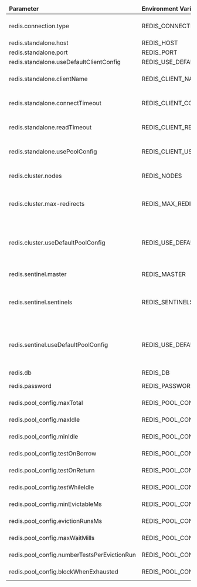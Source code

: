 <table>
    <thead>
        <tr>
            <td style="width: 25%"><b>Parameter</b></td><td style="width: 30%"><b>Environment Variable</b></td><td style="width: 15%"><b>Default Value</b></td><td style="width: 30%"><b>Description</b></td>
        </tr>
    </thead>
    <tbody>
        <tr>
            <td>redis.connection.type</td>
            <td>REDIS_CONNECTION_TYPE</td>
            <td>standalone</td>
            <td>Redis connection type - <b>standalone</b> or <b>cluster</b> or <b>sentinel</b></td>
        </tr>
        <tr>
            <td>redis.standalone.host</td>
            <td>REDIS_HOST</td>
            <td>localhost</td>
            <td>Redis connection host</td>
        </tr>
        <tr>
            <td>redis.standalone.port</td>
            <td>REDIS_PORT</td>
            <td>6379</td>
            <td>Redis connection port</td>
        </tr>
        <tr>
            <td>redis.standalone.useDefaultClientConfig</td>
            <td>REDIS_USE_DEFAULT_CLIENT_CONFIG</td>
            <td>true</td>
            <td>Redis connection port</td>
        </tr>
        <tr>
            <td>redis.standalone.clientName</td>
            <td>REDIS_CLIENT_NAME</td>
            <td>standalone</td>
            <td>This value may be used only if you used not default ClientConfig</td>
        </tr>
        <tr>
            <td>redis.standalone.connectTimeout</td>
            <td>REDIS_CLIENT_CONNECT_TIMEOUT</td>
            <td>30000</td>
            <td>This value may be used only if you used not default ClientConfig</td>
        </tr>
        <tr>
            <td>redis.standalone.readTimeout</td>
            <td>REDIS_CLIENT_READ_TIMEOUT</td>
            <td>60000</td>
            <td>This value may be used only if you used not default ClientConfig</td>
        </tr>
        <tr>
            <td>redis.standalone.usePoolConfig</td>
            <td>REDIS_CLIENT_USE_POOL_CONFIG</td>
            <td>false</td>
            <td>This value may be used only if you used not default ClientConfig</td>
        </tr>
        <tr>
            <td>redis.cluster.nodes</td>
            <td>REDIS_NODES</td>
            <td></td>
            <td>Comma-separated list of "host:port" pairs to bootstrap from</td>
        </tr>
        <tr>
            <td>redis.cluster.max-redirects</td>
            <td>REDIS_MAX_REDIRECTS</td>
            <td>12</td>
            <td>Maximum number of redirects to follow when executing commands across the cluster</td>
        </tr>
        <tr>
            <td>redis.cluster.useDefaultPoolConfig</td>
            <td>REDIS_USE_DEFAULT_POOL_CONFIG</td>
            <td>true</td>
            <td>Use default redis pool configuration. If set to "true", the REDIS_POOL_CONFIG_* properties will be ignored.</td>
        </tr>
	<tr>
            <td>redis.sentinel.master</td>
            <td>REDIS_MASTER</td>
            <td>mymaster</td>
            <td>Redis sentinel master name</td>
        </tr>
	<tr>
            <td>redis.sentinel.sentinels</td>
            <td>REDIS_SENTINELS</td>
            <td>127.0.0.1:26379</td>
            <td>Comma-separated list of "host:port" pairs of sentinels. Default is located on port 26379 of your redis server.</td>
        </tr>
	<tr>
            <td>redis.sentinel.useDefaultPoolConfig</td>
            <td>REDIS_USE_DEFAULT_POOL_CONFIG</td>
            <td>true</td>
            <td>Use default redis pool configuration. If set to "true", the REDIS_POOL_CONFIG_* properties will be ignored.</td>
        </tr>
        <tr>
            <td>redis.db</td>
            <td>REDIS_DB</td>
            <td>0</td>
            <td>Redis database index</td>
        </tr>
        <tr>
            <td>redis.password</td>
            <td>REDIS_PASSWORD</td>
            <td></td>
            <td>Redis database password</td>
        </tr>
        <tr>
            <td>redis.pool_config.maxTotal</td>
            <td>REDIS_POOL_CONFIG_MAX_TOTAL</td>
            <td>128</td>
            <td>General redis pool settings</td>
        </tr>
        <tr>
            <td>redis.pool_config.maxIdle</td>
            <td>REDIS_POOL_CONFIG_MAX_IDLE</td>
            <td>128</td>
            <td>General redis pool settings</td>
        </tr>
        <tr>
            <td>redis.pool_config.minIdle</td>
            <td>REDIS_POOL_CONFIG_MIN_IDLE</td>
            <td>16</td>
            <td>General redis pool settings</td>
        </tr>
        <tr>
            <td>redis.pool_config.testOnBorrow</td>
            <td>REDIS_POOL_CONFIG_TEST_ON_BORROW</td>
            <td>true</td>
            <td>General redis pool settings</td>
        </tr>
        <tr>
            <td>redis.pool_config.testOnReturn</td>
            <td>REDIS_POOL_CONFIG_TEST_ON_RETURN</td>
            <td>true</td>
            <td>General redis pool settings</td>
        </tr>
        <tr>
            <td>redis.pool_config.testWhileIdle</td>
            <td>REDIS_POOL_CONFIG_TEST_WHILE_IDLE</td>
            <td>true</td>
            <td>General redis pool settings</td>
        </tr>
        <tr>
            <td>redis.pool_config.minEvictableMs</td>
            <td>REDIS_POOL_CONFIG_MIN_EVICTABLE_MS</td>
            <td>60000</td>
            <td>General redis pool settings</td>
        </tr>
        <tr>
            <td>redis.pool_config.evictionRunsMs</td>
            <td>REDIS_POOL_CONFIG_EVICTION_RUNS_MS</td>
            <td>30000</td>
            <td>General redis pool settings</td>
        </tr>
        <tr>
            <td>redis.pool_config.maxWaitMills</td>
            <td>REDIS_POOL_CONFIG_MAX_WAIT_MS</td>
            <td>60000</td>
            <td>General redis pool settings</td>
        </tr>
        <tr>
            <td>redis.pool_config.numberTestsPerEvictionRun</td>
            <td>REDIS_POOL_CONFIG_NUMBER_TESTS_PER_EVICTION_RUN</td>
            <td>3</td>
            <td>General redis pool settings</td>
        </tr>
        <tr>
            <td>redis.pool_config.blockWhenExhausted</td>
            <td>REDIS_POOL_CONFIG_BLOCK_WHEN_EXHAUSTED</td>
            <td>true</td>
            <td>General redis pool settings</td>
        </tr>
    </tbody>
</table>

